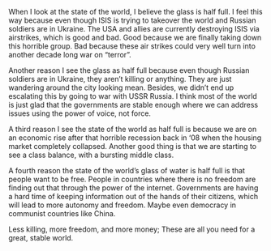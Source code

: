 When I look at the state of the world, I believe the glass is half full. I feel this way because even though ISIS is trying to takeover the world and Russian soldiers are in Ukraine. The USA and allies are currently destroying ISIS via airstrikes, which is good and bad. Good because we are finally taking down this horrible group. Bad because these air strikes could very well turn into another decade long war on “terror”.

Another reason I see the glass as half full because even though Russian soldiers are in Ukraine, they aren’t killing or anything. They are just wandering around the city looking mean. Besides, we didn’t end up escalating this by going to war with USSR Russia. I think most of the world is just glad that the governments are stable enough where we can address issues using the power of voice, not force.

A third reason I see the state of the world as half full is because we are on an economic rise after that horrible recession back in ‘08 when the housing market completely collapsed. Another good thing is that we are starting to see a class balance, with a bursting middle class.

A fourth reason the state of the world’s glass of water is half full is that people want to be free. People in countries where there is no freedom are finding out that through the power of the internet. Governments are having a hard time of keeping information out of the hands of their citizens, which will lead to more autonomy and freedom. Maybe even democracy in communist countries like China.

Less killing, more freedom, and more money; These are all you need for a great, stable world.

